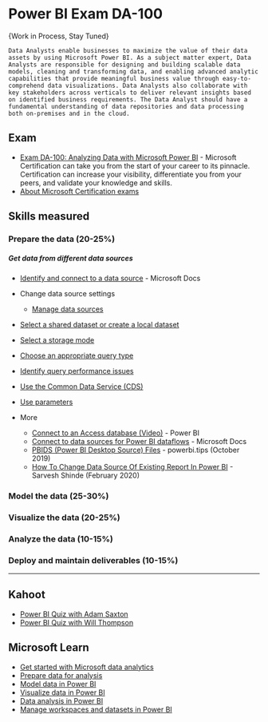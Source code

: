 # Power BI Exam DA-100

{Work in Process, Stay Tuned}

`Data Analysts enable businesses to maximize the value of their data assets by using Microsoft Power BI. As a subject matter expert, Data Analysts are responsible for designing and building scalable data models, cleaning and transforming data, and enabling advanced analytic capabilities that provide meaningful business value through easy-to-comprehend data visualizations. Data Analysts also collaborate with key stakeholders across verticals to deliver relevant insights based on identified business requirements. The Data Analyst should have a fundamental understanding of data repositories and data processing both on-premises and in the cloud.`

## Exam
* [Exam DA-100: Analyzing Data with Microsoft Power BI](https://docs.microsoft.com/en-us/learn/certifications/exams/da-100) - Microsoft Certification can take you from the start of your career to its pinnacle. Certification can increase your visibility, differentiate you from your peers, and validate your knowledge and skills.
* [About Microsoft Certification exams](https://docs.microsoft.com/en-us/learn/certifications/certification-exams)

## Skills measured
### Prepare the data (20-25%)
##### Get data from different data sources
* [Identify and connect to a data source](https://docs.microsoft.com/en-us/power-bi/connect-data/desktop-connect-to-data) - Microsoft Docs
* Change data source settings
  * [Manage data sources](https://docs.microsoft.com/en-us/power-bi/connect-data/service-gateway-data-sources)
* [Select a shared dataset or create a local dataset]()
* [Select a storage mode]()
* [Choose an appropriate query type]()
* [Identify query performance issues]()
* [Use the Common Data Service (CDS)]()
* [Use parameters]()

* More
  * [Connect to an Access database (Video)](https://www.youtube.com/watch?v=S6s0osmRCZ4&list=PL1N57mwBHtN0JFoKSR0n-tBkUJHeMP2cP&index=6) - Power BI
  * [Connect to data sources for Power BI dataflows](https://docs.microsoft.com/en-us/power-bi/transform-model/service-dataflows-data-sources) - Microsoft Docs
  * [PBIDS (Power BI Desktop Source) Files](https://powerbi.tips/2019/10/make-pbids-files/) - powerbi.tips (October 2019)
  * [How To Change Data Source Of Existing Report In Power BI](https://www.c-sharpcorner.com/article/how-to-change-data-source-of-existing-report-in-power-bi/) - Sarvesh Shinde (February 2020)




### Model the data (25-30%)
### Visualize the data (20-25%)
### Analyze the data (10-15%)
### Deploy and maintain deliverables (10-15%)

-----

## Kahoot
* [Power BI Quiz with Adam Saxton](https://www.youtube.com/watch?v=KGWnrhILY7c)
* [Power BI Quiz with Will Thompson](https://www.youtube.com/watch?v=GHpm9EHVK4k)

## Microsoft Learn
* [Get started with Microsoft data analytics](https://docs.microsoft.com/en-us/learn/paths/data-analytics-microsoft/)
* [Prepare data for analysis](https://docs.microsoft.com/en-us/learn/paths/prepare-data-power-bi/)
* [Model data in Power BI](https://docs.microsoft.com/en-us/learn/paths/model-power-bi/)
* [Visualize data in Power BI](https://docs.microsoft.com/en-us/learn/paths/visualize-data-power-bi/)
* [Data analysis in Power BI](https://docs.microsoft.com/en-us/learn/paths/perform-analytics-power-bi/)
* [Manage workspaces and datasets in Power BI](https://docs.microsoft.com/en-us/learn/paths/manage-workspaces-datasets-power-bi/)
